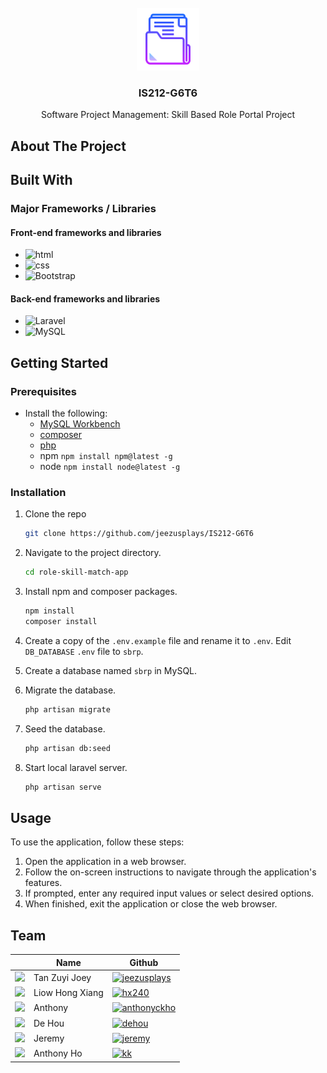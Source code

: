 <!-- PROJECT LOGO -->
<br />
<div align="center">
  <a href="https://github.com/jeezusplays/IS212-G6T6">
    <img src="assets/readme_logo.png" alt="Logo" width="100" height="100">
  </a>

<h3 align="center">IS212-G6T6</h3>

  <p align="center">
    Software Project Management: Skill Based Role Portal Project
  </p>
</div>


## About The Project


## Built With
### Major Frameworks / Libraries 

#### Front-end frameworks and libraries
- ![html](https://img.shields.io/badge/HTML5-E34F26.svg?style=for-the-badge&logo=HTML5&logoColor=white)
- ![css](https://img.shields.io/badge/CSS3-1572B6.svg?style=for-the-badge&logo=CSS3&logoColor=white)
- ![Bootstrap](https://img.shields.io/badge/Bootstrap-7952B3.svg?style=for-the-badge&logo=Bootstrap&logoColor=white)

#### Back-end frameworks and libraries
- ![Laravel](https://img.shields.io/badge/Laravel-FF2D20.svg?style=for-the-badge&logo=Laravel&logoColor=white)
- ![MySQL](https://img.shields.io/badge/MySQL-4479A1.svg?style=for-the-badge&logo=MySQL&logoColor=white)

## Getting Started
### Prerequisites
* Install the following:
  * [MySQL Workbench](https://dev.mysql.com/downloads/workbench/)
  * [composer](https://getcomposer.org/download/) 
  * [php](https://www.php.net/downloads)
  * npm `npm install npm@latest -g`
  * node `npm install node@latest -g`

### Installation
1. Clone the repo
   ```sh
   git clone https://github.com/jeezusplays/IS212-G6T6
    ```
2. Navigate to the project directory.
    ```sh
    cd role-skill-match-app
    ```
3. Install npm and composer packages.
    ```sh
    npm install
    composer install
    ```
4. Create a copy of the `.env.example` file and rename it to `.env`. Edit `DB_DATABASE` `.env` file to `sbrp`.
5. Create a database named `sbrp` in MySQL.
6. Migrate the database.
    ```sh
    php artisan migrate
    ```
7. Seed the database.
    ```sh
    php artisan db:seed
    ```

8. Start local laravel server.
    ```sh
    php artisan serve
    ```

## Usage
To use the application, follow these steps:
1. Open the application in a web browser.
2. Follow the on-screen instructions to navigate through the application's features.
3. If prompted, enter any required input values or select desired options.
4. When finished, exit the application or close the web browser.

## Team
|| Name | Github | 
|-----------| ----------- | ----------- | 
|<img src="https://avatars.githubusercontent.com/u/68149788?v=4" width="100"></img>|Tan Zuyi Joey|[![jeezusplays](https://img.shields.io/badge/GitHub-181717.svg?style=for-the-badge&logo=GitHub&logoColor=white)](https://github.com/jeezusplays)|
|<img src="https://avatars.githubusercontent.com/u/111420736?v=4" width="100"></img>|Liow Hong Xiang|[![hx240](https://img.shields.io/badge/GitHub-181717.svg?style=for-the-badge&logo=GitHub&logoColor=white)](https://github.com/hx240)|
|<img src="https://avatars.githubusercontent.com/u/111410622?v=4" width="100"></img>|Anthony|[![anthonyckho](https://img.shields.io/badge/GitHub-181717.svg?style=for-the-badge&logo=GitHub&logoColor=white)](https://github.com/anthonyckho)|
|<img src="https://avatars.githubusercontent.com/u/144538254?v=4" width="100"></img>|De Hou|[![dehou](https://img.shields.io/badge/GitHub-181717.svg?style=for-the-badge&logo=GitHub&logoColor=white)](https://github.com/dehou37)|
|<img src="https://avatars.githubusercontent.com/u/65487985?v=4" width="100"></img>|Jeremy|[![jeremy](https://img.shields.io/badge/GitHub-181717.svg?style=for-the-badge&logo=GitHub&logoColor=white)](https://github.com/jeremygmc)|
|<img src="https://avatars.githubusercontent.com/u/140048767?v=4" width="100"></img>|Anthony Ho|[![kk](https://img.shields.io/badge/GitHub-181717.svg?style=for-the-badge&logo=GitHub&logoColor=white)](https://github.com/kantkawkhin3)|


